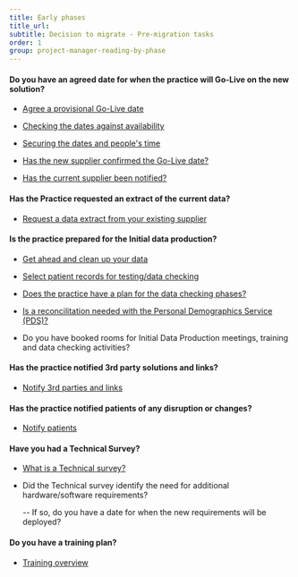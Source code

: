 ```yaml
---
title: Early phases
title_url:
subtitle: Decision to migrate - Pre-migration tasks
order: 1
group: project-manager-reading-by-phase
---
```


#### Do you have an agreed date for when the practice will Go-Live on the new solution?

* [Agree a provisional Go-Live date](/prm-practice-migration/guide#agree-a-provisional-go-live-date)

* [Checking the dates against availability](/prm-practice-migration/guide/kick-off#check-dates-against-availability)

* [Securing the dates and people's time](/prm-practice-migration/guide/kick-off#secure-your-dates-and-peoples-time)

* [Has the new supplier confirmed the Go-Live date?](/prm-practice-migration/guide/get-started#procure-the-new-system)

* [Has the current supplier been notified?](/prm-practice-migration/guide/get-started#decommission-the-existingold-system-system)


#### Has the Practice requested an extract of the current data?

* [Request a data extract from your existing supplier](/prm-practice-migration/guide/get-started#request-data-extract)


#### Is the practice prepared for the Initial data production?

* [Get ahead and clean up your data](/prm-practice-migration/guide/pre-migration-tasks#clean-up-the-current-system-data)

* [Select patient records for testing/data checking](/prm-practice-migration/guide/pre-migration-tasks#data-checking-preparation)

* [Does the practice have a plan for the data checking phases?](/prm-practice-migration/guide/initial-data-production#data-checking)

* [Is a reconcilitation needed with the Personal Demographics Service (PDS)?](/prm-practice-migration/guide/pre-migration-tasks#is-a-reconciliation-needed)

* Do you have booked rooms for Initial Data Production meetings, training and data checking activities?

#### Has the practice notified 3rd party solutions and links?

* [Notify 3rd parties and links](/prm-practice-migration/guide/pre-migration-tasks#notification-of-3rd-parties-and-links)


#### Has the practice notified patients of any disruption or changes?

* [Notify patients](/prm-practice-migration/guide/pre-migration-tasks#notification-of-patients)

#### Have you had a Technical Survey?

* [What is a Technical survey?](/prm-practice-migration/guide/technical-survey)

* Did the Technical survey identify the need for additional hardware/software requirements?

  -- If so, do you have a date for when the new requirements will be deployed?

#### Do you have a training plan?

* [Training overview](/prm-practice-migration/guide/training)

